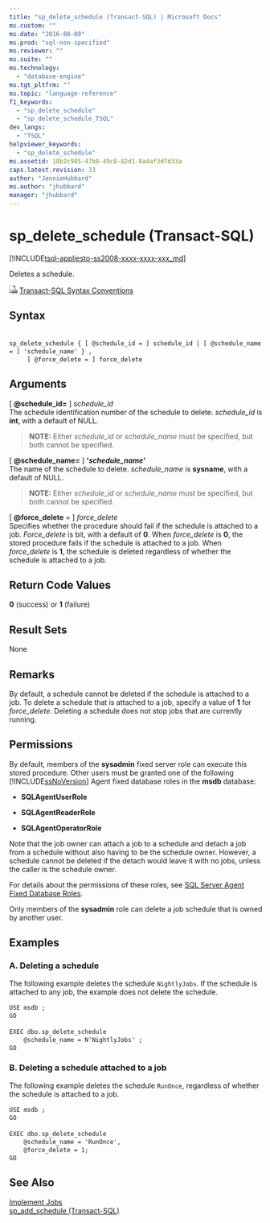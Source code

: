 ```yaml
---
title: "sp_delete_schedule (Transact-SQL) | Microsoft Docs"
ms.custom: ""
ms.date: "2016-08-09"
ms.prod: "sql-non-specified"
ms.reviewer: ""
ms.suite: ""
ms.technology: 
  - "database-engine"
ms.tgt_pltfrm: ""
ms.topic: "language-reference"
f1_keywords: 
  - "sp_delete_schedule"
  - "sp_delete_schedule_TSQL"
dev_langs: 
  - "TSQL"
helpviewer_keywords: 
  - "sp_delete_schedule"
ms.assetid: 18b2c985-47b8-49c8-82d1-8a4af3d7d33a
caps.latest.revision: 33
author: "JennieHubbard"
ms.author: "jhubbard"
manager: "jhubbard"
---
```

# sp_delete_schedule (Transact-SQL)
[!INCLUDE[tsql-appliesto-ss2008-xxxx-xxxx-xxx_md](../../includes/tsql-appliesto-ss2008-xxxx-xxxx-xxx-md.md)]

  Deletes a schedule.  
 
 ![Topic link icon](../../database-engine/configure-windows/media/topic-link.gif "Topic link icon") [Transact-SQL Syntax Conventions](../../t-sql/language-elements/transact-sql-syntax-conventions-transact-sql.md)  
  
## Syntax  
  
```  
  
sp_delete_schedule { [ @schedule_id = ] schedule_id | [ @schedule_name = ] 'schedule_name' } ,  
     [ @force_delete = ] force_delete  
```  
  
## Arguments  
 [ **@schedule_id=** ] *schedule_id*  
 The schedule identification number of the schedule to delete. *schedule_id* is **int**, with a default of NULL.  
  
> **NOTE:** Either *schedule_id* or *schedule_name* must be specified, but both cannot be specified.  
  
 [ **@schedule_name=** ] **'***schedule_name***'**  
 The name of the schedule to delete. *schedule_name* is **sysname**, with a default of NULL.  
  
> **NOTE:** Either *schedule_id* or *schedule_name* must be specified, but both cannot be specified.  
  
 [ **@force_delete** = ] *force_delete*  
 Specifies whether the procedure should fail if the schedule is attached to a job. *Force_delete* is bit, with a default of **0**. When *force_delete* is **0**, the stored procedure fails if the schedule is attached to a job. When *force_delete* is **1**, the schedule is deleted regardless of whether the schedule is attached to a job.  
  
## Return Code Values  
 **0** (success) or **1** (failure)  
  
## Result Sets  
 None  
  
## Remarks  
 By default, a schedule cannot be deleted if the schedule is attached to a job. To delete a schedule that is attached to a job, specify a value of **1** for *force_delete*. Deleting a schedule does not stop jobs that are currently running.  
  
## Permissions  
 By default, members of the **sysadmin** fixed server role can execute this stored procedure. Other users must be granted one of the following [!INCLUDE[ssNoVersion](../../includes/ssnoversion-md.md)] Agent fixed database roles in the **msdb** database:  
  
-   **SQLAgentUserRole**  
  
-   **SQLAgentReaderRole**  
  
-   **SQLAgentOperatorRole**  
  
 Note that the job owner can attach a job to a schedule and detach a job from a schedule without also having to be the schedule owner. However, a schedule cannot be deleted if the detach would leave it with no jobs, unless the caller is the schedule owner.  
  
 For details about the permissions of these roles, see [SQL Server Agent Fixed Database Roles](http://msdn.microsoft.com/library/719ce56b-d6b2-414a-88a8-f43b725ebc79).  
  
 Only members of the **sysadmin** role can delete a job schedule that is owned by another user.  
  
## Examples  
  
### A. Deleting a schedule  
 The following example deletes the schedule `NightlyJobs`. If the schedule is attached to any job, the example does not delete the schedule.  
  
```  
USE msdb ;  
GO  
  
EXEC dbo.sp_delete_schedule  
    @schedule_name = N'NightlyJobs' ;  
GO  
```  
  
### B. Deleting a schedule attached to a job  
 The following example deletes the schedule `RunOnce`, regardless of whether the schedule is attached to a job.  
  
```  
USE msdb ;  
GO  
  
EXEC dbo.sp_delete_schedule  
    @schedule_name = 'RunOnce',  
    @force_delete = 1;  
GO  
```  
  
## See Also  
 [Implement Jobs](http://msdn.microsoft.com/library/69e06724-25c7-4fb3-8a5b-3d4596f21756)   
 [sp_add_schedule &#40;Transact-SQL&#41;](../../relational-databases/system-stored-procedures/sp-add-schedule-transact-sql.md)  
  
  